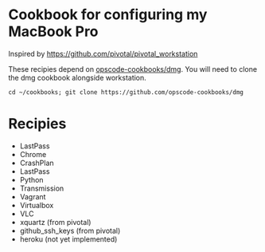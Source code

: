 Cookbook for configuring my MacBook Pro
=======================================
Inspired by https://github.com/pivotal/pivotal_workstation

These recipies depend on [opscode-cookbooks/dmg](https://github.com/opscode-cookbooks/dmg).  You will need to clone the dmg cookbook alongside workstation.

    cd ~/cookbooks; git clone https://github.com/opscode-cookbooks/dmg


Recipies
========
* LastPass
* Chrome
* CrashPlan
* LastPass
* Python
* Transmission
* Vagrant
* Virtualbox
* VLC
* xquartz (from pivotal)
* github_ssh_keys (from pivotal)
* heroku (not yet implemented)
